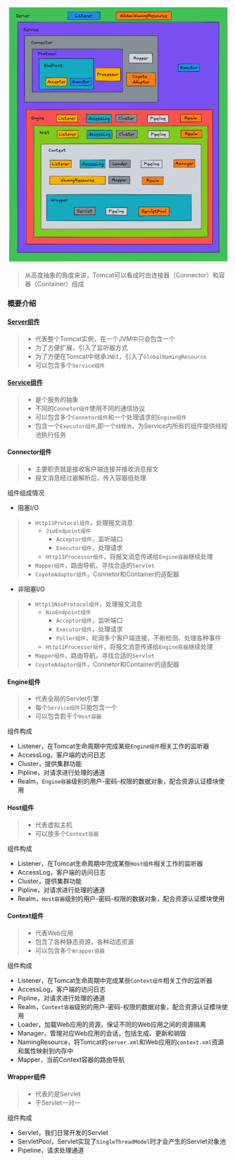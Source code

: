 ![Tomcat_core.png](../img/Tomcat_core.png)

> 从高度抽象的角度来讲，Tomcat可以看成时由连接器（Connector）和容器（Container）组成

### 概要介绍

#### [Server组件](./assembly/Server.md)
> - 代表整个Tomcat实例，在一个JVM中只会包含一个
> - 为了方便扩展，引入了监听器方式
> - 为了方便在Tomcat中继承`JNDI`，引入了`GlobalNamingResource`
> - 可以包含多个`Service组件`


#### [Service组件](./assembly/Service.md)
> - 是个服务的抽象
> - 不同的`Connetor组件`使用不同的通信协议
> - 可以包含多个`Connetor组件`和一个处理请求的`Engine组件`
> - 包含一个`Executor组件`,即一个`线程池`，为Service内所有的组件提供线程池执行任务

#### Connector组件
> - 主要职责就是接收客户端连接并接收消息报文
> - 报文消息经过器解析后，传入容器组处理

组件组成情况
- 阻塞I/O
> - `Http11Protocol组件`，处理报文消息
> 	- `JioEndpoint组件`
> 		- `Acceptor组件`，监听端口
> 		- `Executor组件`，处理请求
> 	- `Http11Processor组件`，将报文消息传递给`Engine容器`继续处理
> - `Mapper组件`，路由导航，寻找合适的`Servlet`
> - `CoyoteAdaptor组件`，Connetor和Container的适配器
- 非阻塞I/O
> - `Http11NioProtocol组件`，处理报文消息
> 	- `NioEndpoint组件`
> 		- `Acceptor组件`，监听端口
> 		- `Executor组件`，处理请求
> 		- `Poller组件`，轮询多个客户端连接，不断检测、处理各种事件
> 	- `Http11Processor组件`，将报文消息传递给`Engine容器`继续处理
> - `Mapper组件`，路由导航，寻找合适的`Servlet`
> - `CoyoteAdaptor组件`，Connetor和Container的适配器

#### Engine组件
> - 代表全局的Servlet引擎
> - 每个`Service组件`只能包含一个
> - 可以包含若干个`Host容器`

组件构成
- Listener，在Tomcat生命周期中完成某些`Engine组件`相关工作的监听器
- AccessLog，客户端的访问日志
- Cluster，提供集群功能
- Pipline，对请求进行处理的通道
- Realm，`Engine容器`级别的用户-密码-权限的数据对象，配合资源认证模块使用

#### Host组件
> - 代表虚拟主机
> - 可以放多个`Context容器`

组件构成
- Listener，在Tomcat生命周期中完成某些`Host组件`相关工作的监听器
- AccessLog，客户端的访问日志
- Cluster，提供集群功能
- Pipline，对请求进行处理的通道
- Realm，`Host容器`级别的用户-密码-权限的数据对象，配合资源认证模块使用


#### Context组件
> - 代表Web应用
> - 包含了各种静态资源，各种动态资源
> - 可以包含多个`Wrapper容器`

组件构成
- Listener，在Tomcat生命周期中完成某些`Context组件`相关工作的监听器
- AccessLog，客户端的访问日志
- Pipline，对请求进行处理的通道
- Realm，`Context容器`级别的用户-密码-权限的数据对象，配合资源认证模块使用
- Loader，加载Web应用的资源，保证不同的Web应用之间的资源隔离
- Manager，管理对应Web应用的会话，包括生成、更新和销毁
- NamingResource，将Tomcat的`server.xml`和Web应用的`context.xml`资源和属性映射到内存中
- Mapper，当前Context容器的路由导航

#### Wrapper组件
> - 代表的是Servlet
> - 于Servlet一对一

组件构成
- Servlet，我们日常开发的Servlet
- ServletPool，Servlet实现了`SingleThreadModel`时才会产生的Servlet对象池
- Pipeline，请求处理通道

